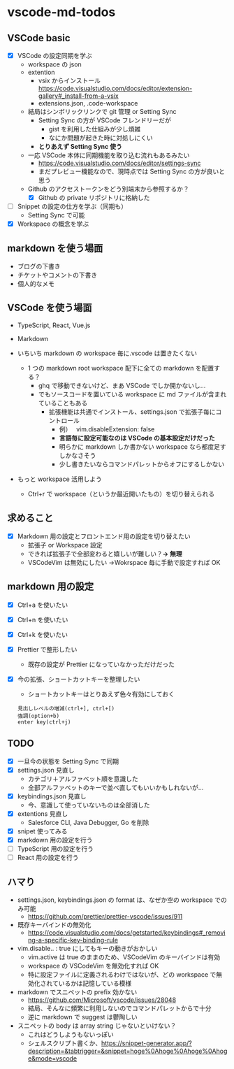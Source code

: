 # vscode-md-todos

## VSCode basic

- [x] VSCode の設定同期を学ぶ
  - workspace の json
  - extention
    - vsix からインストール <https://code.visualstudio.com/docs/editor/extension-gallery#_install-from-a-vsix>
    - extensions.json, .code-workspace
  - 結局はシンボリックリンクで git 管理 or Setting Sync
    - Setting Sync の方が VSCode フレンドリーだが
      - gist を利用した仕組みが少し煩雑
      - なにか問題が起きた時に対処しにくい
    - **とりあえず Setting Sync 使う**
  - 一応 VSCode 本体に同期機能を取り込む流れもあるみたい
    - <https://code.visualstudio.com/docs/editor/settings-sync>
    - まだプレビュー機能なので、現時点では Setting Sync の方が良いと思う
  - Github のアクセストークンをどう別端末から参照するか？
    - [x] Github の private リポジトリに格納した
- [ ] Snippet の設定の仕方を学ぶ（同期も）
  - Setting Sync で可能
- [x] Workspace の概念を学ぶ

## markdown を使う場面

- ブログの下書き
- チケットやコメントの下書き
- 個人的なメモ

## VSCode を使う場面

- TypeScript, React, Vue.js
- Markdown

- いちいち markdown の workspace 毎に.vscode は置きたくない
  - 1 つの markdown root workspace 配下に全ての markdown を配置する？
    - ghq で移動できないけど、まあ VSCode でしか開かないし...
    - でもソースコードを置いている workspace に md ファイルが含まれていることもある
      - 拡張機能は共通でインストール、settings.json で拡張子毎にコントロール
        - 例）　 vim.disableExtension: false
        - **言語毎に設定可能なのは VSCode の基本設定だけだった**
        - 明らかに markdown しか書かない workspace なら都度足すしかなさそう
        - 少し書きたいならコマンドパレットからオフにするしかない
- もっと workspace 活用しよう
  - Ctrl+r で workspace（というか最近開いたもの）を切り替えられる

## 求めること

- [x] Markdown 用の設定とフロントエンド用の設定を切り替えたい
  - 拡張子 or Workspace 設定
  - できれば拡張子で全部変わると嬉しいが難しい？**→ 無理**
  - VSCodeVim は無効にしたい →Wokrspace 毎に手動で設定すれば OK

## markdown 用の設定

- [x] Ctrl+a を使いたい
- [x] Ctrl+n を使いたい
- [x] Ctrl+k を使いたい
- [x] Prettier で整形したい
  - 既存の設定が Prettier になっていなかっただけだった
- [x] 今の拡張、ショートカットキーを整理したい

  - ショートカットキーはとりあえず色々有効にしておく

  ```
  見出しレベルの増減(ctrl+], ctrl+[)
  強調(option+b)
  enter key(ctrl+j)
  ```

## TODO

- [x] 一旦今の状態を Setting Sync で同期
- [x] settings.json 見直し
  - カテゴリ＋アルファベット順を意識した
  - 全部アルファベットのキーで並べ直してもいいかもしれないが...
- [x] keybindings.json 見直し
  - 今、意識して使っていないものは全部消した
- [x] extentions 見直し
  - Salesforce CLI, Java Debugger, Go を削除
- [x] snipet 使ってみる
- [x] markdown 用の設定を行う
- [ ] TypeScript 用の設定を行う
- [ ] React 用の設定を行う

## ハマり

- settings.json, keybindings.json の format は、なぜか空の workspace でのみ可能
  - <https://github.com/prettier/prettier-vscode/issues/911>
- 既存キーバインドの無効化
  - <https://code.visualstudio.com/docs/getstarted/keybindings#_removing-a-specific-key-binding-rule>
- vim.disable.. : true にしてもキーの動きがおかしい
  - vim.active は true のままのため、VSCodeVim のキーバインドは有効
  - workspace の VSCodeVim を無効化すれば OK
  - 特に設定ファイルに定義されるわけではないが、どの workspace で無効化されているかは記憶している模様
- markdown でスニペットの prefix 効かない
  - <https://github.com/Microsoft/vscode/issues/28048>
  - 結局、そんなに頻繁に利用しないのでコマンドパレットからで十分
  - 逆に markdown で suggest は鬱陶しい
- スニペットの body は array string じゃないといけない？
  - これはどうしようもないっぽい
  - シェルスクリプト書くか、<https://snippet-generator.app/?description=&tabtrigger=&snippet=hoge%0Ahoge%0Ahoge%0Ahoge&mode=vscode>
